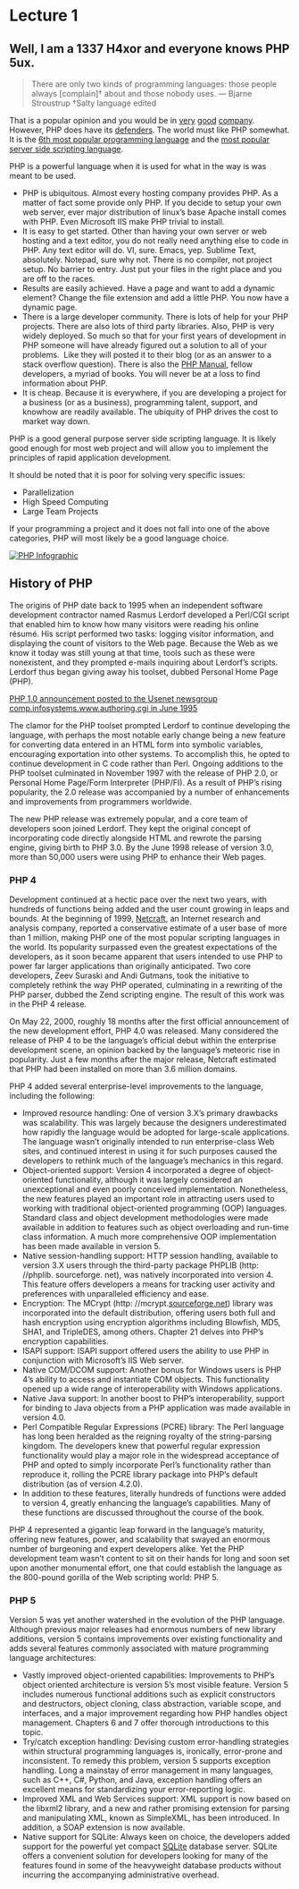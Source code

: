 # Lecture 1
## Well, I am a 1337 H4xor and everyone knows PHP 5ux.

>There are only two kinds of programming languages: those people always [complain]† about and those nobody uses.
> — Bjarne Stroustrup
>†Salty language edited

That is a popular opinion and you would be in [very](http://eev.ee/blog/2012/04/09/php-a-fractal-of-bad-design/) [good](http://blog.codinghorror.com/the-php-singularity/) [company](http://www.marco.org/2012/06/29/php-addiction). However, PHP does have its [defenders](http://www.sitepoint.com/can-great-apps-written-php-interview-series/). The world must like PHP somewhat. It is the [6th most popular
programming language](http://www.tiobe.com/index.php/content/paperinfo/tpci/index.html) and the [most popular](http://php.net/usage.php) [server side scripting language](http://w3techs.com/technologies/details/pl-php/all/all).

PHP is a powerful language when it is used for what in the way is was meant to be used.

-   PHP is ubiquitous. Almost every hosting company provides PHP. As a matter of fact some provide only PHP. If you decide to setup your own web server, ever major distribution of linux’s base Apache install comes with PHP. Even Microsoft IIS make PHP trivial to install.
-   It is easy to get started. Other than having your own server or web hosting and a text editor, you do not really need anything else to code in PHP. Any text editor will do. VI, sure. Emacs, yep. Sublime Text, absolutely. Notepad, sure why not. There is no compiler, not project setup. No barrier to entry. Just put your files in the right place and you are off to the races.
-   Results are easily achieved. Have a page and want to add a dynamic element? Change the file extension and add a little PHP. You now have a dynamic page.
-   There is a large developer community. There is lots of help for your PHP projects. There are also lots of third party libraries. Also, PHP is very widely deployed. So much so that for your first years of development in PHP someone will have already figured out a solution to all of your problems.  Like they will posted it to their blog (or as an answer to a stack overflow question). There is also the [PHP Manual](http://www.php.net/manual/en/), fellow developers, a myriad of books. You will never be at a loss to find information about PHP.
-   It is cheap. Because it is everywhere, if you are developing a project for a business (or as a business), programming talent, support, and knowhow are readily available. The ubiquity of PHP drives the cost to market way down.

PHP is a good general purpose server side scripting language. It is likely good enough for most web project and will allow you to implement the principles of rapid application development.

It should be noted that it is poor for solving very specific issues:

 - Parallelization
 - High Speed Computing
 - Large Team Projects

If your programming a project and it does not fall into one of the above categories, PHP will most likely be a good language choice.

[![PHP Infographic](./images/PHP_Inforgraphic.jpg)](http://www.whoishostingthis.com/blog/wp-content/uploads/2014/08/What-Code-Should-You-Learn.jpg)

## History of PHP


The origins of PHP date back to 1995 when an independent software development contractor named Rasmus Lerdorf developed a Perl/CGI script that enabled him to know how many visitors were reading his online résumé. His script performed two tasks: logging visitor information, and displaying the count of visitors to the Web page. Because the Web as we know it today was still young at that time, tools such as these were nonexistent, and they prompted e-mails inquiring about Lerdorf’s scripts. Lerdorf thus began giving away his toolset, dubbed Personal Home Page (PHP).

[PHP 1.0 announcement posted to the Usenet newsgroup comp.infosystems.www.authoring.cgi in June 1995](http://groups.google.com/group/comp.infosystems.www.authoring.cgi/msg/cc7d43454d64d133)

The clamor for the PHP toolset prompted Lerdorf to continue developing the language, with perhaps the most notable early change being a new feature for converting data entered in an HTML form into symbolic variables, encouraging exportation into other systems. To accomplish this, he opted to continue development in C code rather than Perl. Ongoing additions to the PHP toolset culminated in November 1997 with the release of PHP 2.0, or Personal Home Page/Form Interpreter (PHP/FI). As a result of PHP’s rising popularity, the 2.0 release was accompanied by a number of enhancements and improvements from programmers worldwide.

The new PHP release was extremely popular, and a core team of developers soon joined Lerdorf. They kept the original concept of incorporating code directly alongside HTML and rewrote the parsing engine, giving birth to PHP 3.0. By the June 1998 release of version 3.0, more than 50,000 users were using PHP to enhance their Web pages.

### PHP 4

Development continued at a hectic pace over the next two years, with hundreds of functions being added and the user count growing in leaps and bounds. At the beginning of 1999, [Netcraft](http://www.netcraft.com), an Internet research and analysis company, reported a conservative estimate of a user base of more than 1 million, making PHP one of the most popular scripting languages in the world. Its popularity surpassed even the greatest expectations of the developers, as it soon became apparent that users intended to use PHP to power far larger applications than originally anticipated. Two core developers, Zeev Suraski and Andi Gutmans, took the initiative to completely rethink the way PHP operated, culminating in a rewriting of the PHP parser, dubbed the Zend scripting engine. The result of this work was in the PHP 4 release.

On May 22, 2000, roughly 18 months after the first official announcement of the new development effort, PHP 4.0 was released. Many considered the release of PHP 4 to be the language’s official debut within the enterprise development scene, an opinion backed by the language’s meteoric rise in popularity. Just a few months after the major release, Netcraft estimated that PHP had been installed on more than 3.6 million domains.

PHP 4 added several enterprise-level improvements to the language, including the following:

-   Improved resource handling: One of version 3.X’s primary drawbacks was scalability. This was largely because the designers underestimated how rapidly the language would be adopted for large-scale applications. The language wasn’t originally intended to run enterprise-class Web sites, and continued interest in using it for such purposes caused the developers to rethink much of the language’s mechanics in this regard.
-   Object-oriented support: Version 4 incorporated a degree of object-oriented functionality, although it was largely considered an unexceptional and even poorly conceived implementation. Nonetheless, the new features played an important role in attracting users used to working with traditional object-oriented programming (OOP) languages. Standard class and object development methodologies were made available in addition to features such as object overloading and run-time class information. A much more comprehensive OOP implementation has been made available in version 5.
-   Native session-handling support: HTTP session handling, available to version 3.X users through the third-party package PHPLIB (http: //phplib. sourceforge. net), was natively incorporated into version 4. This feature offers developers a means for tracking user activity and preferences with unparalleled efficiency and ease.
-   Encryption: The MCrypt (http: //mcrypt.[sourceforge.net](http://sourceforge.net)) library was incorporated into the default distribution, offering users both full and hash encryption using encryption algorithms including Blowfish, MD5, SHA1, and TripleDES, among others. Chapter 21 delves into PHP’s encryption capabilities.
-   ISAPI support: ISAPI support offered users the ability to use PHP in conjunction with Microsoft’s IIS Web server.
-   Native COM/DCOM support: Another bonus for Windows users is PHP 4’s ability to access and instantiate COM objects. This functionality opened up a wide range of interoperability with Windows applications.
-   Native Java support: In another boost to PHP’s interoperability, support for binding to Java objects from a PHP application was made available in version 4.0.
-   Perl Compatible Regular Expressions (PCRE) library: The Perl language has long been heralded as the reigning royalty of the string-parsing kingdom. The developers knew that powerful regular expression functionality would play a major role in the widespread acceptance of PHP and opted to simply incorporate Perl’s functionality rather than reproduce it, rolling the PCRE library package into PHP’s default distribution (as of version 4.2.0).
-   In addition to these features, literally hundreds of functions were added to version 4, greatly enhancing the language’s capabilities. Many of these functions are discussed throughout the course of the book.

PHP 4 represented a gigantic leap forward in the language’s maturity, offering new features, power, and scalability that swayed an enormous number of burgeoning and expert developers alike. Yet the PHP development team wasn’t content to sit on their hands for long and soon set upon another monumental effort, one that could establish the language as the 800-pound gorilla of the Web scripting world: PHP 5.

### PHP 5

Version 5 was yet another watershed in the evolution of the PHP language. Although previous major releases had enormous numbers of new library additions, version 5 contains improvements over existing functionality and adds several features commonly associated with mature programming language architectures:

-   Vastly improved object-oriented capabilities: Improvements to PHP’s object oriented architecture is version 5’s most visible feature. Version 5 includes numerous functional additions such as explicit constructors and destructors, object cloning, class abstraction, variable scope, and interfaces, and a major improvement regarding how PHP handles object management. Chapters 6 and 7 offer thorough introductions to this topic.
-   Try/catch exception handling: Devising custom error-handling strategies within structural programming languages is, ironically, error-prone and inconsistent. To remedy this problem, version 5 supports exception handling. Long a mainstay of error management in many languages, such as C++, C#, Python, and Java, exception handling offers an excellent means for standardizing your error-reporting logic.
-   Improved XML and Web Services support: XML support is now based on the libxml2 library, and a new and rather promising extension for parsing and manipulating XML, known as SimpleXML, has been introduced. In addition, a SOAP extension is now available.
-   Native support for SQLite: Always keen on choice, the developers added support for the powerful yet compact [SQLite](http://www.sqlite.org) database server. SQLite offers a convenient solution for developers looking for many of the features found in some of the heavyweight database products without incurring the accompanying administrative overhead.




